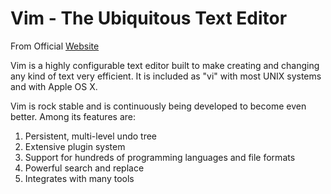 # Vim - The Ubiquitous Text Editor
From Official [Website](https://www.vim.org/)

Vim is a highly configurable text editor built to make creating and changing any kind of text very efficient. It is included as "vi" with most UNIX systems and with Apple OS X.

Vim is rock stable and is continuously being developed to become even better. Among its features are:
1. Persistent, multi-level undo tree
2. Extensive plugin system
3. Support for hundreds of programming languages and file formats
4. Powerful search and replace
5. Integrates with many tools